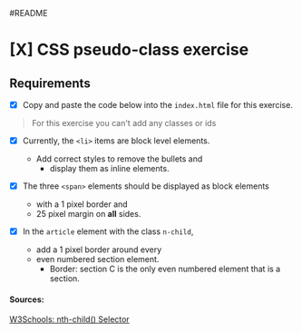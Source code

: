 #README

# [X] CSS pseudo-class exercise


## Requirements

- [X] Copy and paste the code below into the `index.html` file for this exercise.

> For this exercise you can't add any classes or ids

- [X] Currently, the `<li>` items are block level elements. 
	- Add correct styles to remove the bullets and 
		- display them as inline elements.

- [X] The three `<span>` elements should be displayed as block elements 
	- with a 1 pixel border and 
	- 25 pixel margin on **all** sides.

- [X] In the `article` element with the class `n-child`, 
	- add a 1 pixel border around every 
	- even numbered section element.
		- Border: section C is the only even numbered element that is a section.

#### Sources:
[W3Schools: nth-child() Selector](https://www.w3schools.com/cssref/sel_nth-child.asp)
